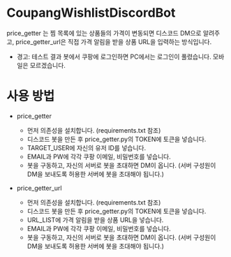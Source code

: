 # CoupangWishlistDiscordBot
price_getter 는 찜 목록에 있는 상품들의 가격이 변동되면 디스코드 DM으로 알려주고, price_getter_url은 직접 가격 알림을 받을 상품 URL을 입력하는 방식입니다.
* 경고: 테스트 결과 봇에서 쿠팡에 로그인하면 PC에서는 로그인이 풀렸습니다. 모바일은 모르겠습니다.

# 사용 방법
* price_getter

  - 먼저 의존성을 설치합니다. (requirements.txt 참조)
  - 디스코드 봇을 만든 후 price_getter.py의 TOKEN에 토큰을 넣습니다.
  - TARGET_USER에 자신의 유저 ID를 넣습니다.
  - EMAIL과 PW에 각각 쿠팡 이메일, 비밀번호를 넣습니다.
  - 봇을 구동하고, 자신의 서버로 봇을 초대하면 DM이 옵니다. (서버 구성원이 DM을 보내도록 허용한 서버에 봇을 초대해야 됩니다.)

* price_getter_url

  - 먼저 의존성을 설치합니다. (requirements.txt 참조)
  - 디스코드 봇을 만든 후 price_getter.py의 TOKEN에 토큰을 넣습니다.
  - URL_LIST에 가격 알림을 받을 상품 URL을 넣습니다.
  - EMAIL과 PW에 각각 쿠팡 이메일, 비밀번호를 넣습니다.
  - 봇을 구동하고, 자신의 서버로 봇을 초대하면 DM이 옵니다. (서버 구성원이 DM을 보내도록 허용한 서버에 봇을 초대해야 됩니다.)
